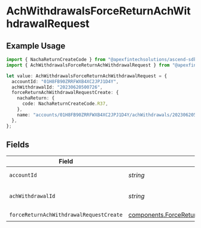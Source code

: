 # AchWithdrawalsForceReturnAchWithdrawalRequest

## Example Usage

```typescript
import { NachaReturnCreateCode } from "@apexfintechsolutions/ascend-sdk/models/components";
import { AchWithdrawalsForceReturnAchWithdrawalRequest } from "@apexfintechsolutions/ascend-sdk/models/operations";

let value: AchWithdrawalsForceReturnAchWithdrawalRequest = {
  accountId: "01H8FB90ZRRFWXB4XC2JPJ1D4Y",
  achWithdrawalId: "20230620500726",
  forceReturnAchWithdrawalRequestCreate: {
    nachaReturn: {
      code: NachaReturnCreateCode.R37,
    },
    name: "accounts/01H8FB90ZRRFWXB4XC2JPJ1D4Y/achWithdrawals/20230620500726",
  },
};
```

## Fields

| Field                                                                                                                | Type                                                                                                                 | Required                                                                                                             | Description                                                                                                          | Example                                                                                                              |
| -------------------------------------------------------------------------------------------------------------------- | -------------------------------------------------------------------------------------------------------------------- | -------------------------------------------------------------------------------------------------------------------- | -------------------------------------------------------------------------------------------------------------------- | -------------------------------------------------------------------------------------------------------------------- |
| `accountId`                                                                                                          | *string*                                                                                                             | :heavy_check_mark:                                                                                                   | The account id.                                                                                                      | 01H8FB90ZRRFWXB4XC2JPJ1D4Y                                                                                           |
| `achWithdrawalId`                                                                                                    | *string*                                                                                                             | :heavy_check_mark:                                                                                                   | The achWithdrawal id.                                                                                                | 20230620500726                                                                                                       |
| `forceReturnAchWithdrawalRequestCreate`                                                                              | [components.ForceReturnAchWithdrawalRequestCreate](../../models/components/forcereturnachwithdrawalrequestcreate.md) | :heavy_check_mark:                                                                                                   | N/A                                                                                                                  |                                                                                                                      |